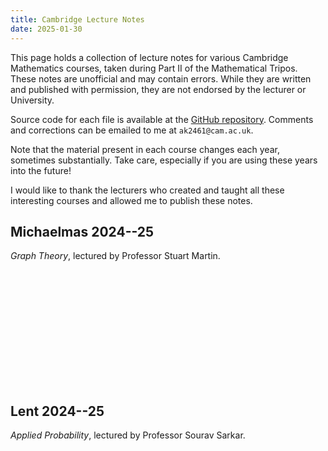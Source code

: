 ```yaml
---
title: Cambridge Lecture Notes
date: 2025-01-30
---
```


This page holds a collection of lecture notes for various Cambridge Mathematics courses, taken during Part II of the Mathematical Tripos. These notes are unofficial and may contain errors. While they are written and published with permission, they are not endorsed by the lecturer or University.

Source code for each file is available at the [GitHub repository](https://github.com/AK1089/maths-notes). Comments and corrections can be emailed to me at `ak2461@cam.ac.uk`.

Note that the material present in each course changes each year, sometimes substantially. Take care, especially if you are using these years into the future!

I would like to thank the lecturers who created and taught all these interesting courses and allowed me to publish these notes.

## Michaelmas 2024--25

*Graph Theory*, lectured by Professor Stuart Martin.

<a href="https://ak1089.github.io/maths-notes/graph-theory/graph-theory.pdf" target="_blank" class="file-download"><br/>
<svg><use href="/assets/icons/sprite.svg#document"></use></svg><br/>
<span data-filename="graph-theory.pdf"></span><br/></a>

## Lent 2024--25

*Applied Probability*, lectured by Professor Sourav Sarkar.

<a href="https://ak1089.github.io/maths-notes/applied-probability/applied-probability.pdf" target="_blank" class="file-download"><br/>
<svg><use href="/assets/icons/sprite.svg#document"></use></svg><br/>
<span data-filename="applied-probability.pdf"></span><br/></a>

